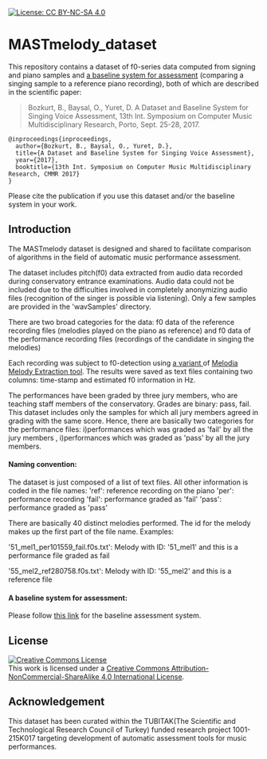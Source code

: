 [![License: CC BY-NC-SA 4.0](https://img.shields.io/badge/License-CC%20BY--NC--SA%204.0-ff69b4.svg)](http://creativecommons.org/licenses/by-nc-sa/4.0/)

# MASTmelody_dataset

This repository contains a dataset of f0-series data computed from signing and piano samples and <a href="https://github.com/barisbozkurt/MASTmelody_dataset/tree/master/baseline">a baseline system for assessment</a> (comparing a singing sample to a reference piano recording), both of which are described in the scientific paper:
> Bozkurt, B., Baysal, O., Yuret, D. A Dataset and Baseline System for Singing Voice Assessment, 13th Int. Symposium on Computer Music Multidisciplinary Research, Porto, Sept. 25-28, 2017.
```
@inproceedings{inproceedings,
  author={Bozkurt, B., Baysal, O., Yuret, D.},
  title={A Dataset and Baseline System for Singing Voice Assessment},
  year={2017},
  booktitle={13th Int. Symposium on Computer Music Multidisciplinary Research, CMMR 2017}
}
```

Please cite the publication if you use this dataset and/or the baseline system in your work.

<a name="Introduction"></a>Introduction
--------------------
The MASTmelody dataset is designed and shared to facilitate comparison of algorithms in the field of automatic music performance assessment.

The dataset includes pitch(f0) data extracted from audio data recorded during conservatory entrance examinations. Audio data could not be included due to the difficulties involved in completely anonymizing audio files (recognition of the singer is possible via listening). Only a few samples are provided in the 'wavSamples' directory.   

There are two broad categories for the data: f0 data of the reference recording files (melodies played on the piano as reference) and f0 data of the performance recording files (recordings of the candidate in singing the melodies)  

Each recording was subject to f0-detection using <a href="https://github.com/sertansenturk/predominantmelodymakam"> a variant </a> of <a href="http://mtg.upf.edu/technologies/melodia"> Melodia Melody Extraction tool</a>. The results were saved as text files containing two columns: time-stamp and estimated f0 information in Hz.  

The performances have been graded by three jury members, who are teaching staff members of the conservatory. Grades are binary: pass, fail. This dataset includes only the samples for which all jury members agreed in grading with the same score. Hence, there are basically two categories for the performance files: i)performances which was graded as 'fail' by all the jury members , i)performances which was graded as 'pass' by all the jury members.

#### Naming convention:
The dataset is just composed of a list of text files. All other information is coded in the file names:
'ref': reference recording on the piano
'per': performance recording
'fail': performance graded as 'fail'
'pass': performance graded as 'pass'

There are basically 40 distinct melodies performed. The id for the melody makes up the first part of the file name. Examples:

'51_mel1_per101559_fail.f0s.txt': Melody with ID: '51_mel1' and this is a performance file graded as fail

'55_mel2_ref280758.f0s.txt': Melody with ID: '55_mel2' and this is a reference file


#### A baseline system for assessment:
Please follow <a href="https://github.com/barisbozkurt/MASTmelody_dataset/tree/master/baseline">this link</a> for the baseline assessment system.

<a name="License"></a>License
--------------------
<a rel="license" href="http://creativecommons.org/licenses/by-nc-sa/4.0/"><img alt="Creative Commons License" style="border-width:0" src="https://i.creativecommons.org/l/by-nc-sa/4.0/88x31.png" /></a><br />This work is licensed under a <a rel="license" href="http://creativecommons.org/licenses/by-nc-sa/4.0/">Creative Commons Attribution-NonCommercial-ShareAlike 4.0 International License</a>.

<a name="Acknowledgement"></a>Acknowledgement
--------------------
This dataset has been curated within the TUBITAK(The Scientific and Technological Research Council of Turkey) funded research project 1001-215K017 targeting development of automatic assessment tools for music performances.
